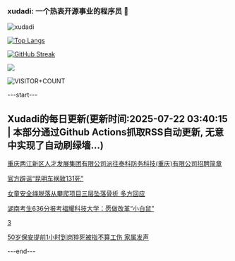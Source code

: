 ### xudadi: 一个热衷开源事业的程序员 👋

![xudadi](https://github-readme-stats-git-masterorgs-github-readme-stats-team.vercel.app/api?username=xudadi)

[![Top Langs](https://github-readme-stats.vercel.app/api/top-langs/?username=xudadi)](https://github.com/anuraghazra/github-readme-stats)

[![GitHub Streak](https://streak-stats.demolab.com?user=xudadi&locale=zh_Hans)](https://git.io/streak-stats)

![](https://raw.githubusercontent.com/xudadi/xudadi/main/assets/github-contribution-grid-snake.svg)

![VISITOR+COUNT](https://komarev.com/ghpvc/?username=xudadi&label=VISITOR+COUNT)


---start---

## Xudadi的每日更新(更新时间:2025-07-22 03:40:15 | 本部分通过Github Actions抓取RSS自动更新, 无意中实现了自动刷绿墙...)

[重庆两江新区人才发展集团有限公司派往泰科防务科技(重庆)有限公司招聘简章](https://www.gongkaoleida.com/article/2522568)

[官方辟谣“昆明车祸致131死”](https://m.163.com/news/article/K51697A10550069O.html)

[女童安全绳脱落从攀爬项目三层坠落骨折 多方回应](https://m.163.com/news/article/K51152NP0534P59R.html)

[湖南考生636分报考福耀科技大学：愿做改革“小白鼠”](https://m.163.com/news/article/K5106ION051492T3.html)

[3](https://m.163.com/touch/news/sub/domestic)

[50岁保安提前1小时到岗猝死被指不算工伤 家属发声](https://m.163.com/news/article/K50SVH25053469LG.html)

---end---
